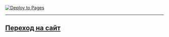 [![Deploy to Pages](https://github.com/dim4ik1985/template_react/actions/workflows/deploy.yml/badge.svg)](https://github.com/dim4ik1985/template_react/actions/workflows/deploy.yml)

---

## [Переход на сайт](https://dim4ik1985.github.io/template_react/)
